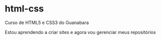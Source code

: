 # html-css
 Curso de HTML5 e CSS3 do Guanabara

Estou aprendendo a criar sites e agora vou gerenciar meus repositórios
